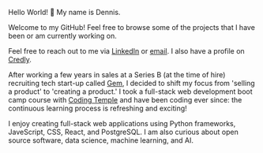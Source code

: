 Hello World! 👋 My name is Dennis.

Welcome to my GitHub! Feel free to browse some of the projects that I have been or am currently working on.

Feel free to reach out to me via [LinkedIn](https://linkedin.com/in/dxiong1) or [email](mailto:dtx319+7@gmail.com). I also have a profile on [Credly](https://credly.com/users/dtx319).

 After working a few years in sales at a Series B (at the time of hire) recruiting tech start-up called [Gem](https://www.gem.com/), I decided to shift my focus from 'selling a product' to 'creating a product.' I took a full-stack web development boot camp course with [Coding Temple](https://www.codingtemple.com/) and have been coding ever since: the continuous learning process is refreshing and exciting!
 
 I enjoy creating full-stack web applications using Python frameworks, JaveScript, CSS, React, and PostgreSQL. I am also curious about open source software, data science, machine learning, and AI.
